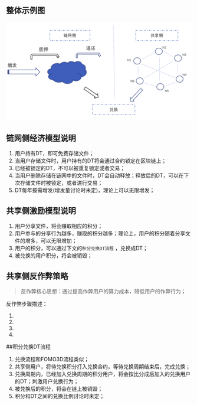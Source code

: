 ## 整体示例图

![WX20180819-204053@2x](../PIC/WX20180819-204053@2x.png)

## 链网侧经济模型说明

1. 用户持有DT，即可免费存储文件；
2. 当用户存储文件时，用户持有的DT将会通过合约锁定在区块链上；
3. 已经被锁定的DT，不可以被重复锁定或者交易；
4. 当用户删除存储在链网中的文件时，DT会自动释放；释放后的DT，可以在下次存储文件时被锁定，或者进行交易；
5. DT每年按需增发(增发量讨论时未定)，理论上可以无限增发；



## 共享侧激励模型说明

1. 用户分享文件，将会赚取相应的积分；
2. 用户参与的分享行为越多，赚取的积分越多；理论上，用户的积分随着分享文件的增多，可以无限增加；
3. 用户的积分，可以通过下文的`积分兑换DT流程` ，兑换成DT；
4. 被兑换的用户积分，将会被销毁；



## 共享侧反作弊策略

>  反作弊核心思想：通过提高作弊用户的算力成本，降低用户的作弊行为；

反作弊步骤描述：

1. 
2. 

3. 
4. 



##积分兑换DT流程

1. 兑换流程和FOMO3D流程类似；
2. 共享侧用户，将待兑换积分打入兑换合约，等待兑换周期结束后，完成兑换；
3. 兑换周期内，已经加入兑换周期的积分用户，将会按比分成后加入的兑换用户的DT；刺激用户兑换行为；
4. 被兑换后的积分，将会在链上被销毁；
5. 积分和DT之间的兑换比例讨论时未定；


